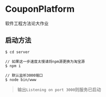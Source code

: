 # CouponPlatform
软件工程方法论大作业

## 启动方法

```
$ cd server

// 如果这一步速度太慢请将npm源更换为淘宝源
$ npm i

// 默认监听3000端口
$ node bin/www
```

> 输出`Listening on port 3000`则服务已启动
